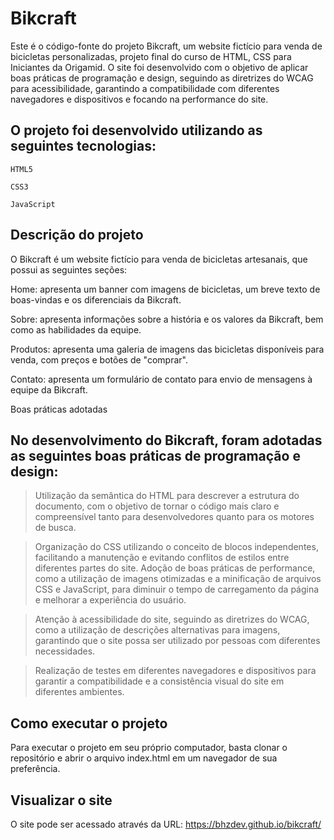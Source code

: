 # Bikcraft

Este é o código-fonte do projeto Bikcraft, um website fictício para venda de bicicletas personalizadas, projeto final do curso de HTML, CSS para Iniciantes da Origamid. O site foi desenvolvido com o objetivo de aplicar boas práticas de programação e design, seguindo as diretrizes do WCAG para acessibilidade, garantindo a compatibilidade com diferentes navegadores e dispositivos e focando na performance do site.

## O projeto foi desenvolvido utilizando as seguintes tecnologias:

`HTML5`

`CSS3`

`JavaScript`

## Descrição do projeto
O Bikcraft é um website fictício para venda de bicicletas artesanais, que possui as seguintes seções:

Home: apresenta um banner com imagens de bicicletas, um breve texto de boas-vindas e os diferenciais da Bikcraft.

Sobre: apresenta informações sobre a história e os valores da Bikcraft, bem como as habilidades da equipe.

Produtos: apresenta uma galeria de imagens das bicicletas disponíveis para venda, com preços e botões de "comprar".

Contato: apresenta um formulário de contato para envio de mensagens à equipe da Bikcraft.

Boas práticas adotadas

## No desenvolvimento do Bikcraft, foram adotadas as seguintes boas práticas de programação e design:

> Utilização da semântica do HTML para descrever a estrutura do documento, com o objetivo de tornar o código mais claro e compreensível tanto para desenvolvedores quanto para os motores de busca.

> Organização do CSS utilizando o conceito de blocos independentes, facilitando a manutenção e evitando conflitos de estilos entre diferentes partes do site.
Adoção de boas práticas de performance, como a utilização de imagens otimizadas e a minificação de arquivos CSS e JavaScript, para diminuir o tempo de carregamento da página e melhorar a experiência do usuário.

> Atenção à acessibilidade do site, seguindo as diretrizes do WCAG, como a utilização de descrições alternativas para imagens, garantindo que o site possa ser utilizado por pessoas com diferentes necessidades.

> Realização de testes em diferentes navegadores e dispositivos para garantir a compatibilidade e a consistência visual do site em diferentes ambientes.

## Como executar o projeto
Para executar o projeto em seu próprio computador, basta clonar o repositório e abrir o arquivo index.html em um navegador de sua preferência.

## Visualizar o site
O site pode ser acessado através da URL: https://bhzdev.github.io/bikcraft/
